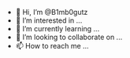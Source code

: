 - 👋 Hi, I’m @B1mb0gutz
- 👀 I’m interested in ...
- 🌱 I’m currently learning ...
- 💞️ I’m looking to collaborate on ...
- 📫 How to reach me ...

<!---
B1mb0gutz/B1mb0gutz is a ✨ special ✨ repository because its `README.md` (this file) appears on your GitHub profile.
You can click the Preview link to take a look at your changes.
--->
